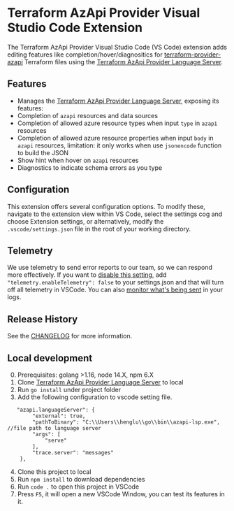 # Terraform AzApi Provider Visual Studio Code Extension

The Terraform AzApi Provider Visual Studio Code (VS Code) extension adds editing features like completion/hover/diagnositics for [terraform-provider-azapi](https://github.com/Azure/terraform-provider-azapi) Terraform files using the [Terraform AzApi Provider Language Server](https://github.com/Azure/azapi-lsp).

## Features

- Manages the [Terraform AzApi Provider Language Server](https://github.com/Azure/azapi-lsp), exposing its features:
- Completion of `azapi` resources and data sources
- Completion of allowed azure resource types when input `type` in `azapi` resources
- Completion of allowed azure resource properties when input `body` in `azapi` resources, limitation: it only works when use `jsonencode` function to build the JSON
- Show hint when hover on `azapi` resources
- Diagnostics to indicate schema errors as you type


## Configuration

This extension offers several configuration options. To modify these, navigate to the extension view within VS Code, select the settings cog and choose Extension settings, or alternatively, modify the `.vscode/settings.json` file in the root of your working directory. 

## Telemetry

We use telemetry to send error reports to our team, so we can respond more effectively. If you want to [disable this setting](https://code.visualstudio.com/docs/getstarted/telemetry#_disable-telemetry-reporting), add `"telemetry.enableTelemetry": false` to your settings.json and that will turn off all telemetry in VSCode. You can also [monitor what's being sent](https://code.visualstudio.com/docs/getstarted/telemetry#_output-channel-for-telemetry-events) in your logs.

## Release History

See the [CHANGELOG](https://github.com/Azure/azapi-vscode/blob/develop/CHANGELOG.md) for more information.

## Local development
0. Prerequisites: golang >1.16, node 14.X, npm 6.X
1. Clone [Terraform AzApi Provider Language Server](https://github.com/Azure/azapi-lsp) to local
2. Run `go install` under project folder
3. Add the following configuration to vscode setting file.
```
   "azapi.languageServer": {
        "external": true,
        "pathToBinary": "C:\\Users\\henglu\\go\\bin\\azapi-lsp.exe",  //file path to language server
        "args": [
            "serve"
        ],
        "trace.server": "messages"
    },
```
4. Clone this project to local
5. Run `npm install` to download dependencies
6. Run `code .` to open this project in VSCode
7. Press `F5`, it will open a new VSCode Window, you can test its features in it.
